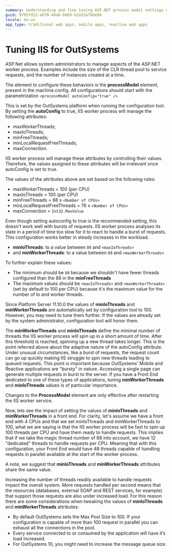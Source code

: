 ```yaml
---
summary: Understanding and fine tuning ASP.NET process model settings on a Microsoft Internet Information Services (IIS) web server for use with OutSystems. 
guid: 9705fd12-e670-49a6-b669-b2a52a7bbe94
locale: en-us
app_type: traditional web apps, mobile apps, reactive web apps
---
```


# Tuning IIS for OutSystems

ASP.Net allows system administrators to manage aspects of the ASP.NET worker process. Examples include the size of the CLR thread pool to service requests, and the number of instances created at a time. 


The element to configure these behaviors is the **processModel** element, present in the machine.config.
All configurations should start with the parametrization `<processModel autoConfig="true" />`


This is set by the OutSystems platform when running the configuration tool. By setting the **autoConfig** to true, IIS worker process will manage the following attributes:

* maxWorkerThreads;
* maxIoThreads;
* minFreeThreads;
* minLocalRequestFreeThreads;
* maxConnection.

IIS worker process will manage these attributes by controlling their values. Therefore, the values assigned to these attributes will be irrelevant once autoConfig is set to true. 

The values of the attributes above are set based on the following rules:

* maxWorkerThreads = 100 (per CPU)
* maxIoThreads = 100 (per CPU)
* minFreeThreads = 88 x `<Number of CPUs>`
* minLocalRequestFreeThreads = 76 x `<Number of CPUs>`
* maxConnection = `Int32.MaxValue`

Even though setting autoconfig to true is the recommended setting, this doesn't work well with bursts of requests. IIS worker process analyses its state in a period of time too slow for it to react to handle a burst of requests. This configuration works better in steady increases in the workload. 

* **minIoThreads**: to a value between `89` and `<maxIoThreads>`
* and **minWorkerThreads**: to a value between `89` and `<maxWorkerThreads>`


To further explain these values: 

* The minimum should be `89` because we shouldn't have fewer threads configured than the 88 in the **minFreeThreads**
* The maximum values should be `<maxIoThreads>` and `<maxWorkerThreads>` (set by default to 100 per CPU) because it's the maximum value for the number of Io and worker threads.

<div class="info" markdown="1">

Since Platform Server 11.10.0 the values of **minIoThreads** and **minWorkerThreads** are automatically set by configuration tool to 100. However, you may need to tune them further. If the values are already set by the system administrator, configuration tool will honor them.

</div>

The **minWorkerThreads** and **minIoThreads** define the minimal number of threads the IIS worker process will spin up in a short amount of time. After this threshold is reached, spinning up a new thread takes longer. This is the point referred above about the adaptive nature of the autoConfig attribute. Under unusual circumstances, like a burst of requests, the request count can go up quickly making IIS struggle to spin new threads leading to queued requests. This point is important because OutSystems’ Mobile and Reactive applications are "bursty" in nature. Accessing a single page can generate multiple requests in burst to the server. If you have a Front End dedicated to one of these types of applications, tuning **minWorkerThreads** and **minIoThreads** values is of particular importance.

<div class="info" markdown="1">

Changes to the **ProcessModel** element are only effective after restarting the IIS worker service.

</div>

Now, lets see the impact of setting the values of **minIoThreads** and **minWorkerThreads** in a front end. For clarity, let's assume we have a front end with 4 CPUs and that we set minIoThreads and minWorkerThreads to 100, what we are saying is that the IIS worker process will be fast to spin up 100 threads per CPU and have them ready to handle requests. This implies that if we take the magic thread number of 88 into account, we have 12 "dedicated" threads to handle requests per CPU. Meaning that with this configuration, your Front End would have 48 threads capable of handling requests in parallel available at the start of the worker process.

A note, we suggest that **minIoThreads** and **minWorkerThreads** attributes share the same value.

Increasing the number of threads readily available to handle requests impact the overall system. More requests handled per second means that the resources (databases, external SOAP and REST services, for example) that support those requests are also under increased load. For this reason there are some considerations when tweaking the values of **minIoThreads** and **minWorkerThreads** attributes:

* By default OutSystems sets the Max Pool Size to 100. If your configuration is capable of more than 100 request in parallel you can exhaust all the connections in the pool.
* Every service connected to or consumed by the application will have it’s load increased.
* For OutSystems 10, you might need to increase the message queue size.
